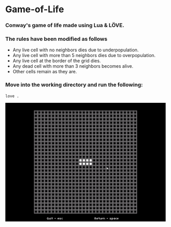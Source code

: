# Game-of-Life

### Conway's game of life made using Lua & LÖVE. 

### The rules have been modified as follows
- Any live cell with no neighbors dies due to underpopulation.
- Any live cell with more than 5 neighbors dies due to overpopulation.
- Any live cell at the border of the grid dies.
- Any dead cell with more than 3 neighbors becomes alive.
- Other cells remain as they are.

### Move into the working directory and run the following:
```shell
love .
```

![](https://github.com/nazmul-islam00/Game-of-Life/blob/main/game-of-life.gif)
 
